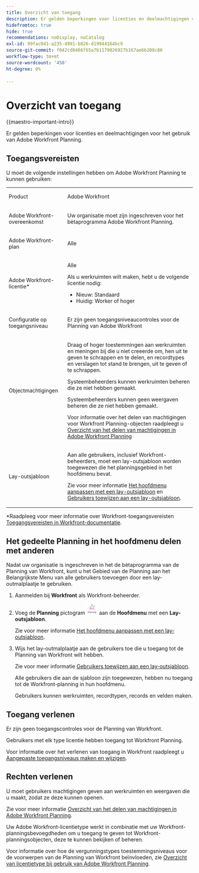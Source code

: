 ```yaml
---
title: Overzicht van toegang
description: Er gelden beperkingen voor licenties en deelmachtigingen voor het gebruik van Adobe Workfront Planning.
hidefromtoc: true
hide: true
recommendations: noDisplay, noCatalog
exl-id: 99fac041-a235-4991-b826-d19944164bc9
source-git-commit: f042cd0466f65a7b1179026927b167ae6b208c86
workflow-type: tm+mt
source-wordcount: '450'
ht-degree: 0%

---
```


<!--update the metadata with real things when making this public; also update the description with something like this: Not all users in the organization have the same access and permissions to use Adobe Workfront Planning. This article describes the levels of access that users could have to Adobe Workfront Planning. -->
<!--update the title and the metadata title if Workfront Planning is NOT its own product - because the title is too generic for it being a Workfront capability-->

# Overzicht van toegang

{{maestro-important-intro}}

Er gelden beperkingen voor licenties en deelmachtigingen voor het gebruik van Adobe Workfront Planning.

## Toegangsvereisten

U moet de volgende instellingen hebben om Adobe Workfront Planning te kunnen gebruiken:

<table style="table-layout:auto">
 <col>
 </col>
 <col>
 </col>
 <tbody>
    <tr>
<tr>
<td>
   <p> Product</p> </td>
   <td>
   <p> Adobe Workfront</p> </td>
  </tr>  
 <td role="rowheader"><p>Adobe Workfront-overeenkomst</p></td>
   <td>
<p>Uw organisatie moet zijn ingeschreven voor het bètaprogramma Adobe Workfront Planning. </p>
   </td>
  </tr>
  <tr>
   <td role="rowheader"><p>Adobe Workfront-plan</p></td>
   <td>
<p>Alle</p>
   </td>
  </tr>
  <tr>
   <td role="rowheader"><p>Adobe Workfront-licentie*</p></td>
   <td>
   <p>Alle</p>
   <p>Als u werkruimten wilt maken, hebt u de volgende licentie nodig:</p>
   <ul>
   <li>
   Nieuw: Standaard
   </li>
   <li>
   Huidig: Worker of hoger
   </li>
   </ul>
  </td>
  </tr>
  <tr>
   <td role="rowheader"><p>Configuratie op toegangsniveau</p></td>
   <td> <p>Er zijn geen toegangsniveaucontroles voor de Planning van Adobe Workfront</p>  
</td>
  </tr>
<tr>
   <td role="rowheader"><p>Objectmachtigingen</p></td>
   <td>
   <p>Draag of hoger toestemmingen aan werkruimten en meningen bij die u niet creeerde om, hen uit te geven te schrappen en te delen, en recordtypes en verslagen tot stand te brengen, uit te geven of te schrappen.</p>
    <p>Systeembeheerders kunnen werkruimten beheren die ze niet hebben gemaakt. </p>
    <p>Systeembeheerders kunnen geen weergaven beheren die ze niet hebben gemaakt. </p>
   <p>Voor informatie over het delen van machtigingen voor Workfront Planning-objecten raadpleegt u  
   <a href="../access/sharing-permissions-overview.md">Overzicht van het delen van machtigingen in Adobe Workfront Planning</a> 
  </td>
  </tr>
<tr>
   <td role="rowheader"><p>Lay-outsjabloon</p></td>
   <td> <p>Aan alle gebruikers, inclusief Workfront-beheerders, moet een lay-outsjabloon worden toegewezen die het planningsgebied in het hoofdmenu bevat. </p> <p>Zie voor meer informatie <a href="../../administration-and-setup/customize-workfront/use-layout-templates/customize-main-menu.md">Het hoofdmenu aanpassen met een lay-outsjabloon</a> en <a href="../../administration-and-setup/customize-workfront/use-layout-templates/assign-users-to-layout-template.md">Gebruikers toewijzen aan een lay-outsjabloon</a>. </p>  
</td>
  </tr>
 </tbody>
</table>

*Raadpleeg voor meer informatie over Workfront-toegangsvereisten [Toegangsvereisten in Workfront-documentatie](/help/quicksilver/administration-and-setup/add-users/access-levels-and-object-permissions/access-level-requirements-in-documentation.md).


## Het gedeelte Planning in het hoofdmenu delen met anderen

<!--First, contact your account manager to obtain access to the current Workfront Planning closed beta program.-->

Nadat uw organisatie is ingeschreven in het de bètaprogramma van de Planning van Workfront, kunt u het Gebied van de Planning aan het Belangrijkste Menu van alle gebruikers toevoegen door een lay-outmalplaatje te gebruiken.

1. Aanmelden bij **Workfront** als Workfront-beheerder.

1. Voeg de **Planning** pictogram ![](assets/maestro-icon.png) aan de **Hoofdmenu** met een **Lay-outsjabloon**.

   Zie voor meer informatie [Het hoofdmenu aanpassen met een lay-outsjabloon](../../administration-and-setup/customize-workfront/use-layout-templates/customize-main-menu.md).

1. Wijs het lay-outmalplaatje aan de gebruikers toe die u toegang tot de Planning van Workfront wilt hebben.

   Zie voor meer informatie [Gebruikers toewijzen aan een lay-outsjabloon](../../administration-and-setup/customize-workfront/use-layout-templates/assign-users-to-layout-template.md).

   Alle gebruikers die aan de sjabloon zijn toegewezen, hebben nu toegang tot de Workfront-planning in hun hoofdmenu.

   Gebruikers kunnen werkruimten, recordtypen, records en velden maken.

## Toegang verlenen

Er zijn geen toegangscontroles voor de Planning van Workfront.

Gebruikers met elk type licentie hebben toegang tot Workfront Planning.

Voor informatie over het verlenen van toegang in Workfront raadpleegt u [Aangepaste toegangsniveaus maken en wijzigen](/help/quicksilver/administration-and-setup/add-users/configure-and-grant-access/create-modify-access-levels.md).

## Rechten verlenen

U moet gebruikers machtigingen geven aan werkruimten en weergaven die u maakt, zodat ze deze kunnen openen.

Zie voor meer informatie [Overzicht van het delen van machtigingen in Adobe Workfront Planning](/help/quicksilver/maestro/access/sharing-permissions-overview.md).

Uw Adobe Workfront-licentietype werkt in combinatie met uw Workfront-planningsbevoegdheden om u toegang te geven tot Workfront-planningsobjecten, deze te kunnen bekijken of beheren.

Voor informatie over hoe de vergunningstypes toestemmingsniveaus voor de voorwerpen van de Planning van Workfront beïnvloeden, zie [Overzicht van licentietype bij gebruik van Adobe Workfront Planning](/help/quicksilver/maestro/access/license-type-overview.md).


